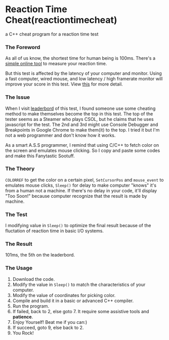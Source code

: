 # Reaction Time Cheat(reactiontimecheat)
a C++ cheat program for a reaction time test

### The Foreword
As all of us know, the shortest time for human being is 100ms. There's a [simple online tool](https://www.humanbenchmark.com/tests/reactiontime) to measure your reaction time.

But this test is affected by the latency of your computer and monitor. Using a fast computer, wired mouse, and low latency / high framerate monitor will improve your score in this test. View [this](https://www.humanbenchmark.com/tests/reactiontime/statistics) for more detail.

### The Issue
When I visit [leaderbord](https://www.humanbenchmark.com/tests/reactiontime/leaderboard) of this test, I found someone use some cheating method to make themselves become the top in this test. The top of the tester seems as a Steamer who plays CSOL, but he claims that he uses javascript for the test. The 2nd and 3rd might use Console Debugger and Breakpoints in Google Chrome to make them(it) to the top. I tried it but I'm not a web programmer and don't know how it works.

As a smart A.S.S programmer, I remind that using C/C++ to fetch color on the screen and emulates mouse clicking. So I copy and paste some codes and make this Fanytastic Sootuff. 

### The Theory
`COLORREF` to get the color on a certain pixel, `SetCursorPos` and `mouse_event` to emulates mouse clicks, `Sleep()` for delay to make computer "knows" it's from a human not a machine. If there's no delay in your code, it'll display  "Too Soon!"  because computer recognize that the result is made by machine.

### The Test
I modifying value in `Sleep()` to optimize the final result because of the fluctation of reaction time in basic I/O systems.

### The Result
101ms, the 5th on the leaderbord.

### The Usage
1. Download the code.
2. Modify the value in `Sleep()` to match the characteristics of your computer.
2. Modify the value of coordinates for picking color.
2. Compile and build it in a basic or advanced C++ compiler.
3. Run the program.
4. If failed, back to 2, else goto 7. It require some assistive tools and **patience**.
5. Enjoy Yourself! Beat me if you can:)
6. If succeed, goto 9, else back to 2.
7. You Rock!
